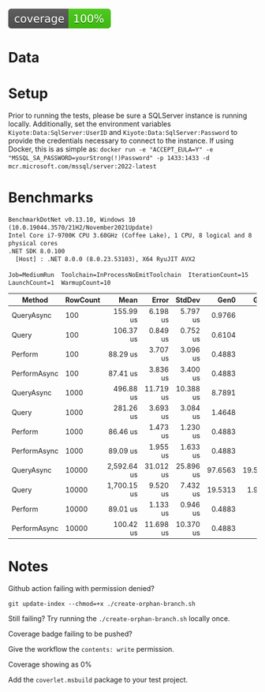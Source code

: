 ![coverage](https://github.com/kiyote/Data/blob/badges/.badges/main/coverage.svg?raw=true)

# Data

# Setup

Prior to running the tests, please be sure a SQLServer instance is running locally.
Additionally, set the environment variables `Kiyote:Data:SqlServer:UserID` and
`Kiyote:Data:SqlServer:Password` to provide the credentials necessary to connect to
the instance.  If using Docker, this is as simple as:
`docker run -e "ACCEPT_EULA=Y" -e "MSSQL_SA_PASSWORD=yourStrong(!)Password" -p 1433:1433 -d mcr.microsoft.com/mssql/server:2022-latest`

# Benchmarks

```
BenchmarkDotNet v0.13.10, Windows 10 (10.0.19044.3570/21H2/November2021Update)
Intel Core i7-9700K CPU 3.60GHz (Coffee Lake), 1 CPU, 8 logical and 8 physical cores
.NET SDK 8.0.100
  [Host] : .NET 8.0.0 (8.0.23.53103), X64 RyuJIT AVX2

Job=MediumRun  Toolchain=InProcessNoEmitToolchain  IterationCount=15
LaunchCount=1  WarmupCount=10
```

| Method       | RowCount | Mean        | Error     | StdDev    | Gen0    | Gen1    | Allocated |
|------------- |--------- |------------:|----------:|----------:|--------:|--------:|----------:|
| QueryAsync   | 100      |   155.99 us |  6.198 us |  5.797 us |  0.9766 |       - |  11.52 KB |
| Query        | 100      |   106.37 us |  0.849 us |  0.752 us |  0.6104 |       - |   4.36 KB |
| Perform      | 100      |    88.29 us |  3.707 us |  3.096 us |  0.4883 |       - |   3.71 KB |
| PerformAsync | 100      |    87.41 us |  3.836 us |  3.400 us |  0.4883 |       - |   3.71 KB |
| QueryAsync   | 1000     |   496.88 us | 11.719 us | 10.388 us |  8.7891 |       - |  57.21 KB |
| Query        | 1000     |   281.26 us |  3.693 us |  3.084 us |  1.4648 |       - |  11.43 KB |
| Perform      | 1000     |    86.46 us |  1.473 us |  1.230 us |  0.4883 |       - |   3.71 KB |
| PerformAsync | 1000     |    89.09 us |  1.955 us |  1.633 us |  0.4883 |       - |   3.71 KB |
| QueryAsync   | 10000    | 2,592.64 us | 31.012 us | 25.896 us | 97.6563 | 19.5313 | 605.09 KB |
| Query        | 10000    | 1,700.15 us |  9.520 us |  7.432 us | 19.5313 |  1.9531 | 131.53 KB |
| Perform      | 10000    |    89.01 us |  1.133 us |  0.946 us |  0.4883 |       - |   3.71 KB |
| PerformAsync | 10000    |   100.42 us | 11.698 us | 10.370 us |  0.4883 |       - |   3.71 KB |

# Notes


Github action failing with permission denied?
```
git update-index --chmod=+x ./create-orphan-branch.sh
```

Still failing?  Try running the `./create-orphan-branch.sh` locally once.


Coverage badge failing to be pushed?

Give the workflow the `contents: write` permission.


Coverage showing as 0%

Add the `coverlet.msbuild` package to your test project.
